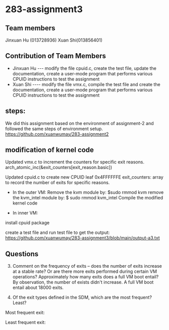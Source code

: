 # 283-assignment3
## Team members
Jinxuan Hu (013728936) Xuan Shi(013856401)
## Contribution of Team Members
* Jinxuan Hu ---  modify the file cpuid.c, create the test file, update the documentation, create a user-mode program that performs various CPUID instructions to test the assignment
* Xuan Shi ----  modify the file vmx.c, compile the test file and create the documentation, create a user-mode program that performs various CPUID instructions to test the assignment

## steps: 
We did this assignment based on the environment of assignment-2 and followed the same steps of environment setup.
https://github.com/xuanwumay/283-assignment2

## modification of kernel code
Updated vmx.c to increment the counters for specific exit reasons.
arch_atomic_inc(&exit_counters[exit_reason.basic])

Updated cpuid.c to create new CPUID leaf 0x4FFFFFFE
exit_counters: array to record the number of exits for specific reasons.

* In the outer VM:
Remove the kvm module by: $sudo rmmod kvm
remove the kvm_intel module by: $ sudo rmmod kvm_intel
Compile the modified kernel code

* In inner VM:

install cpuid package

create a test file and run test file to get the output:
https://github.com/xuanwumay/283-assignment3/blob/main/output-a3.txt


## Questions
3. Comment on the frequency of exits – does the number of exits increase at a stable rate? Or are there more exits performed during certain VM operations? Approximately how many exits does a full VM boot entail?
By observation, the number of exists didn't increase. 
A full VM boot entail about 18000 exits. 

4. Of the exit types defined in the SDM, which are the most frequent? Least?

Most frequent exit:

Least frequent exit:

